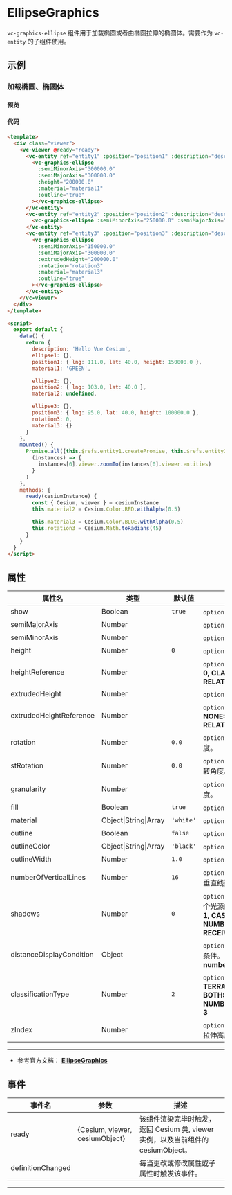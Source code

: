 # EllipseGraphics

`vc-graphics-ellipse` 组件用于加载椭圆或者由椭圆拉伸的椭圆体。需要作为 `vc-entity` 的子组件使用。

## 示例

### 加载椭圆、椭圆体

#### 预览

<doc-preview>
  <template>
    <div class="viewer">
      <vc-viewer @ready="ready">
        <vc-entity ref="entity1" :position="position1" :description="description" :ellipse.sync="ellipse1">
          <vc-graphics-ellipse :semiMinorAxis="300000.0" :semiMajorAxis="300000.0" :height="200000.0" :material="material1"
            :outline="true"></vc-graphics-ellipse>
        </vc-entity>
        <vc-entity ref="entity2" :position="position2" :description="description" :ellipse.sync="ellipse2">
          <vc-graphics-ellipse :semiMinorAxis="250000.0" :semiMajorAxis="400000.0" :material="material2"></vc-graphics-ellipse>
        </vc-entity>
        <vc-entity ref="entity3" :position="position3" :description="description" :ellipse.sync="ellipse3">
          <vc-graphics-ellipse :semiMinorAxis="150000.0" :semiMajorAxis="300000.0" :extrudedHeight="200000.0" :rotation="rotation3" :material="material3"
            :outline="true"></vc-graphics-ellipse>
        </vc-entity>
      </vc-viewer>
    </div>
  </template>

  <script>
    export default {
      data () {
        return {
          description: 'Hello Vue Cesium',
          ellipse1: {},
          position1: { lng: 111.0, lat: 40.0, height: 150000.0 },
          material1: 'GREEN',

          ellipse2: {},
          position2: { lng: 103.0, lat: 40.0 },
          material2: undefined,

          ellipse3: {},
          position3: { lng: 95.0, lat: 40.0,  height: 100000.0 },
          rotation3: 0,
          material3: {}
        }
      },
      mounted() {
        Promise.all([this.$refs.entity1.createPromise, this.$refs.entity2.createPromise, this.$refs.entity3.createPromise]).then(
          (instances) => {
            instances[0].viewer.zoomTo(instances[0].viewer.entities)
          }
        )
      },
      methods: {
        ready (cesiumInstance) {
          const {Cesium, viewer} = cesiumInstance
          this.material2 = Cesium.Color.RED.withAlpha(0.5)

          this.material3 = Cesium.Color.BLUE.withAlpha(0.5)
          this.rotation3 = Cesium.Math.toRadians(45)
        }
      }
    }
  </script>
</doc-preview>

#### 代码

```html
<template>
  <div class="viewer">
    <vc-viewer @ready="ready">
      <vc-entity ref="entity1" :position="position1" :description="description" :ellipse.sync="ellipse1">
        <vc-graphics-ellipse
          :semiMinorAxis="300000.0"
          :semiMajorAxis="300000.0"
          :height="200000.0"
          :material="material1"
          :outline="true"
        ></vc-graphics-ellipse>
      </vc-entity>
      <vc-entity ref="entity2" :position="position2" :description="description" :ellipse.sync="ellipse2">
        <vc-graphics-ellipse :semiMinorAxis="250000.0" :semiMajorAxis="400000.0" :material="material2"></vc-graphics-ellipse>
      </vc-entity>
      <vc-entity ref="entity3" :position="position3" :description="description" :ellipse.sync="ellipse3">
        <vc-graphics-ellipse
          :semiMinorAxis="150000.0"
          :semiMajorAxis="300000.0"
          :extrudedHeight="200000.0"
          :rotation="rotation3"
          :material="material3"
          :outline="true"
        ></vc-graphics-ellipse>
      </vc-entity>
    </vc-viewer>
  </div>
</template>

<script>
  export default {
    data() {
      return {
        description: 'Hello Vue Cesium',
        ellipse1: {},
        position1: { lng: 111.0, lat: 40.0, height: 150000.0 },
        material1: 'GREEN',

        ellipse2: {},
        position2: { lng: 103.0, lat: 40.0 },
        material2: undefined,

        ellipse3: {},
        position3: { lng: 95.0, lat: 40.0, height: 100000.0 },
        rotation3: 0,
        material3: {}
      }
    },
    mounted() {
      Promise.all([this.$refs.entity1.createPromise, this.$refs.entity2.createPromise, this.$refs.entity3.createPromise]).then(
        (instances) => {
          instances[0].viewer.zoomTo(instances[0].viewer.entities)
        }
      )
    },
    methods: {
      ready(cesiumInstance) {
        const { Cesium, viewer } = cesiumInstance
        this.material2 = Cesium.Color.RED.withAlpha(0.5)

        this.material3 = Cesium.Color.BLUE.withAlpha(0.5)
        this.rotation3 = Cesium.Math.toRadians(45)
      }
    }
  }
</script>
```

## 属性

<!-- prettier-ignore -->
| 属性名 | 类型 | 默认值 | 描述 |
| ------------------------ | --------------------- | --------- | -------------------------------------------------------------------------------------------- |
| show | Boolean | `true` | `optional` 指定 ellipse 是否显示。 |
| semiMajorAxis | Number | | `optional` 指定 ellipse 长半轴。 |
| semiMinorAxis | Number | | `optional` 指定 ellipse 短半轴。 |
| height | Number | `0` | `optional` 指定 ellipse 高度。 |
| heightReference | Number | | `optional` 指定 ellipse 高度模式。 **NONE: 0, CLAMP_TO_GROUND: 1, RELATIVE_TO_GROUND: 2** |
| extrudedHeight | Number | | `optional` 指定 ellipse 拉伸高度。 |
| extrudedHeightReference | Number | | `optional` 指定 ellipse 拉伸高度模式。**NONE: 0, CLAMP_TO_GROUND: 1, RELATIVE_TO_GROUND: 2** |
| rotation | Number | `0.0` | `optional` 指定 ellipse 正北逆时针旋转角度。 |
| stRotation | Number | `0.0` | `optional` 指定 ellipse 纹理正北逆时针旋转角度。 |
| granularity | Number | | `optional` 指定每个经纬度之间的采样粒度。 |
| fill | Boolean | `true` | `optional` 指定 ellipse 是否填充材质。 |
| material | Object\|String\|Array | `'white'` | `optional` 指定 ellipse 材质。 |
| outline | Boolean | `false` | `optional` 指定 ellipse 是否绘制轮廓线。 |
| outlineColor | Object\|String\|Array | `'black'` | `optional` 指定 ellipse 轮廓线颜色。 |
| outlineWidth | Number | `1.0` | `optional` 指定 ellipse 轮廓线宽度。 |
| numberOfVerticalLines | Number | `16` | `optional` 指定 ellipse 沿轮廓周长绘制的垂直线数。 |
| shadows | Number | `0` | `optional` 指定 ellipse 是否投射接收每一个光源的阴影。**DISABLED: 0, ENABLED: 1, CAST_ONLY: 2, RECEIVE_ONLY: 3, NUMBER_OF_SHADOW_MODES: 4, RECEIVE_ONLY: 3** |
| distanceDisplayCondition | Object | | `optional` 指定 ellipse 随相机距离的显示条件。 **结构：{ near: number, far: number }** |
| classificationType | Number | `2` | `optional` 指定 ellipse 的贴地模式。 **TERRAIN: 0, CESIUM_3D_TILE: 1, BOTH: 2, NUMBER_OF_CLASSIFICATION_TYPES: 3** |
| zIndex | Number | | `optional` 指定 ellipse 顺序，没有高度和拉伸高度才有效。 |

---

- 参考官方文档： **[EllipseGraphics](https://cesium.com/docs/cesiumjs-ref-doc/EllipseGraphics.html)**

## 事件

| 事件名            | 参数                           | 描述                                                                             |
| ----------------- | ------------------------------ | -------------------------------------------------------------------------------- |
| ready             | {Cesium, viewer, cesiumObject} | 该组件渲染完毕时触发，返回 Cesium 类, viewer 实例，以及当前组件的 cesiumObject。 |
| definitionChanged |                                | 每当更改或修改属性或子属性时触发该事件。                                         |

---
